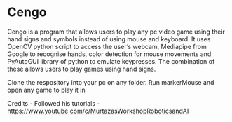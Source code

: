 # Cengo
Cengo is a program that allows users to play any pc video game using their hand signs and symbols instead of using mouse and keyboard. It uses OpenCV python script to access the user’s webcam, Mediapipe from Google to recognise hands, color detection for mouse movements and PyAutoGUI library of python to emulate keypresses. The combination of these allows users to play games using hand signs. 

Clone the respository into your pc on any folder. Run markerMouse and open any game to play it in

Credits - 
Followed his tutorials - 
https://www.youtube.com/c/MurtazasWorkshopRoboticsandAI
